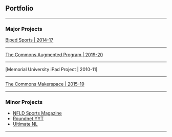 ## Portfolio

---

### Major Projects 


[Biped Sports | 2014-17](http://example.com/)

---
[The Commons Augmented Program | 2019-20](/sample_page)
<!-- <img src="images/dummy_thumbnail.jpg?raw=true"/>  COMMENTED OUT -->

---
[Memorial University iPad Project | 2010-11]  
<!-- (/pdf/sample_presentation.pdf) -->

---
[The Commons Makerspace | 2015-19](http://example.com/)




---

### Minor Projects

- [NFLD Sports Magazine](http://example.com/)
- [Roundnet YYT](http://example.com/)
- [Ultimate NL](http://example.com/)


---







